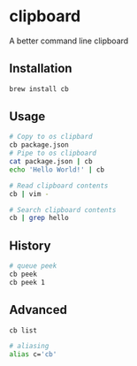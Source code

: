 # clipboard

A better command line clipboard

## Installation

```bash
brew install cb
```

## Usage

```bash
# Copy to os clipbard
cb package.json
# Pipe to os clipboard
cat package.json | cb
echo 'Hello World!' | cb

# Read clipboard contents
cb | vim -

# Search clipboard contents
cb | grep hello
```

## History

```bash
# queue peek
cb peek
cb peek 1
```

## Advanced

```bash
cb list

# aliasing
alias c='cb'
```
